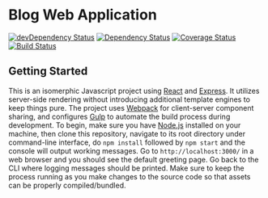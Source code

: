 Blog Web Application
===
[![devDependency Status](https://david-dm.org/lihengl/blog-web/dev-status.svg)](https://david-dm.org/lihengl/blog-web#info=devDependencies)
[![Dependency Status](https://david-dm.org/lihengl/blog-web.svg)](https://david-dm.org/lihengl/blog-web)
[![Coverage Status](https://coveralls.io/repos/lihengl/blog-web/badge.svg?branch=release)](https://coveralls.io/r/lihengl/blog-web?branch=release)
[![Build Status](https://travis-ci.org/lihengl/blog-web.svg?branch=release)](https://travis-ci.org/lihengl/blog-web)

Getting Started
---
This is an isomerphic Javascript project using [React](http://facebook.github.io/react/) and [Express](http://expressjs.com/). It utilizes server-side rendering without introducing additional template engines to keep things pure. The project uses [Webpack](http://webpack.github.io/) for client-server component sharing, and configures [Gulp](http://gulpjs.com/) to automate the build process during development. To begin, make sure you have [Node.js](http://nodejs.org/) installed on your machine, then clone this repository, navigate to its root directory under command-line interface, do `npm install` followed by `npm start` and the console will output working messages. Go to `http://localhost:3000/` in a web browser and you should see the default greeting page. Go back to the CLI where logging messages should be printed. Make sure to keep the process running as you make changes to the source code so that assets can be properly compiled/bundled.
